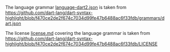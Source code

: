 The language grammar [language-dart2.json](language-dart2.json) is taken from https://github.com/dart-lang/dart-syntax-highlight/blob/f470ce2de2f674c7034d99fe47b6488ac6f33fdb/grammars/dart.json

The license [license.md](license.md) covering the language grammar is taken from https://github.com/dart-lang/dart-syntax-highlight/blob/f470ce2de2f674c7034d99fe47b6488ac6f33fdb/LICENSE
